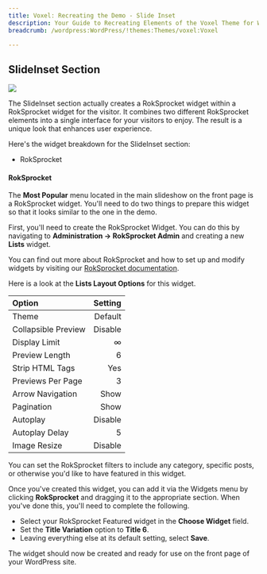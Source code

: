 ```yaml
---
title: Voxel: Recreating the Demo - Slide Inset
description: Your Guide to Recreating Elements of the Voxel Theme for WordPress
breadcrumb: /wordpress:WordPress/!themes:Themes/voxel:Voxel

---
```


SlideInset Section
-----
![][demo2]

The SlideInset section actually creates a RokSprocket widget within a RokSprocket widget for the visitor. It combines two different RokSprocket elements into a single interface for your visitors to enjoy. The result is a unique look that enhances user experience.

Here's the widget breakdown for the SlideInset section:

* RokSprocket

#### RokSprocket
The **Most Popular** menu located in the main slideshow on the front page is a RokSprocket widget. You'll need to do two things to prepare this widget so that it looks similar to the one in the demo.

First, you'll need to create the RokSprocket Widget. You can do this by navigating to **Administration -> RokSprocket Admin** and creating a new **Lists** widget. 

You can find out more about RokSprocket and how to set up and modify widgets by visiting our [RokSprocket documentation][roksprocket].

Here is a look at the **Lists Layout Options** for this widget.

| Option              | Setting |  
| :------------------ | ------: |  
| Theme               | Default |  
| Collapsible Preview | Disable |  
| Display Limit       |       ∞ |  
| Preview Length      |       6 |  
| Strip HTML Tags     |     Yes |  
| Previews Per Page   |       3 |  
| Arrow Navigation    |    Show |  
| Pagination          |    Show |  
| Autoplay            | Disable |  
| Autoplay Delay      |       5 |  
| Image Resize        | Disable |  

You can set the RokSprocket filters to include any category, specific posts, or otherwise you'd like to have featured in this widget.

Once you've created this widget, you can add it via the Widgets menu by clicking **RokSprocket** and dragging it to the appropriate section. When you've done this, you'll need to complete the following.

* Select your RokSprocket Featured widget in the **Choose Widget** field.
* Set the **Title Variation** option to **Title 6**.
* Leaving everything else at its default setting, select **Save**.

The widget should now be created and ready for use on the front page of your WordPress site.

[demo2]: assets/demo_3.jpeg
[roksprocket]: ../../plugins/roksprocket/